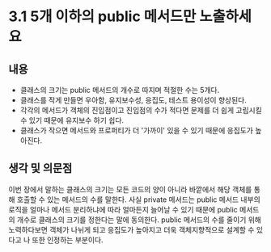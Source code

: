 # 3.1 5개 이하의 public 메서드만 노출하세요

## 내용

* 클래스의 크기는 public 메서드의 개수로 따지며 적절한 수는 5개다.
* 클래스를 작게 만들면 우아함, 유지보수성, 응집도, 테스트 용이성이 향상된다.
* 각각의 메서드가 객체의 진입점이고 진입점의 수가 적다면 문제를 더 쉽게 고립시킬 수 있기 때문에 유지보수 하기 쉽다.
* 클래스가 작으면 메서드와 프로퍼티가 더 '가까이' 있을 수 있기 때문에 응집도가 높아진다.

## 생각 및 의문점

이번 장에서 말하는 클래스의 크기는 모든 코드의 양이 아니라 바깥에서 해당 객체를 통해 호출할 수 있는 메서드의 수를 말한다. 사실 private 메서드는 public 메서드 내부의 로직을 얼마나 메서드 분리하냐에 따라 얼마든지 늘어날 수 있기 때문에 public 메서드의 개수로 클래스의 크기를 정한다는 말에 동의한다. public 메서드의 수를 줄이기 위해 노력하다보면 객체가 나뉘게 되고 응집도가 높아지고 더욱 객체지향적으로 설계할 수 있다고 나 또한 인정하는 부분이다.